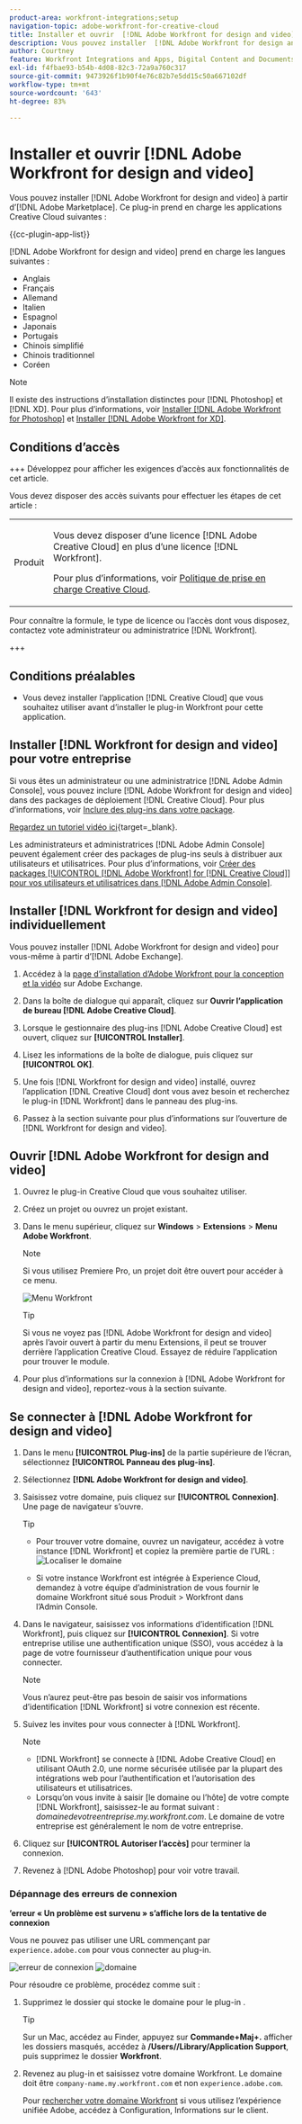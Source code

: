 ```yaml
---
product-area: workfront-integrations;setup
navigation-topic: adobe-workfront-for-creative-cloud
title: Installer et ouvrir  [!DNL Adobe Workfront for design and video]
description: Vous pouvez installer  [!DNL Adobe Workfront for design and video]  à partir d’Adobe Marketplace.
author: Courtney
feature: Workfront Integrations and Apps, Digital Content and Documents
exl-id: f4fbae93-b54b-4d08-82c3-72a9a760c317
source-git-commit: 9473926f1b90f4e76c82b7e5dd15c50a667102df
workflow-type: tm+mt
source-wordcount: '643'
ht-degree: 83%

---
```


# Installer et ouvrir [!DNL Adobe Workfront for design and video]

Vous pouvez installer [!DNL Adobe Workfront for design and video] à partir d’[!DNL Adobe Marketplace]. Ce plug-in prend en charge les applications Creative Cloud suivantes :

{{cc-plugin-app-list}}

[!DNL Adobe Workfront for design and video] prend en charge les langues suivantes :

* Anglais
* Français
* Allemand
* Italien
* Espagnol
* Japonais
* Portugais
* Chinois simplifié
* Chinois traditionnel
* Coréen

>[!NOTE]
>
>Il existe des instructions d’installation distinctes pour [!DNL Photoshop] et [!DNL XD]. Pour plus d’informations, voir [Installer  [!DNL Adobe Workfront for Photoshop]](/help/quicksilver/workfront-integrations-and-apps/adobe-workfront-for-creative-cloud/wf-cc-install-ps.md) et [Installer  [!DNL Adobe Workfront for XD]](/help/quicksilver/workfront-integrations-and-apps/adobe-workfront-for-creative-cloud/wf-adobe-xd-install.md).


## Conditions d’accès

+++ Développez pour afficher les exigences d’accès aux fonctionnalités de cet article.

Vous devez disposer des accès suivants pour effectuer les étapes de cet article :

<table style="table-layout:auto"> 
 <col> 
 <col> 
 <tbody> 
 <!-- <tr> 
   <td role="rowheader">[!DNL Adobe Workfront] plan*</td> 
   <td> <p>[!UICONTROL Pro] or higher</p> </td> 
  </tr> 
  <tr data-mc-conditions=""> 
   <td role="rowheader">[!DNL Adobe Workfront] license*</td> 
   <td> <p>[!UICONTROL Work] or [!UICONTROL Plan]</p> </td> 
  </tr> -->
  <tr> 
   <td role="rowheader">Produit</td> 
   <td><p>Vous devez disposer d’une licence [!DNL Adobe Creative Cloud] en plus d’une licence [!DNL Workfront].</p><p>Pour plus d’informations, voir <a href="https://helpx.adobe.com/fr/support/programs/cc-support-policy.html#cce" class="MCXref xref" xrefformat="{para}">Politique de prise en charge Creative Cloud</a>.</p></td> 
  </tr> 
 </tbody> 
</table>

Pour connaître la formule, le type de licence ou l’accès dont vous disposez, contactez vote administrateur ou administratrice [!DNL Workfront].

+++

## Conditions préalables

* Vous devez installer l’application [!DNL Creative Cloud] que vous souhaitez utiliser avant d’installer le plug-in Workfront pour cette application.

## Installer [!DNL Workfront for design and video] pour votre entreprise

Si vous êtes un administrateur ou une administratrice [!DNL Adobe Admin Console], vous pouvez inclure [!DNL Adobe Workfront for design and video] dans des packages de déploiement [!DNL Creative Cloud]. Pour plus d’informations, voir [Inclure des plug-ins dans votre package](https://helpx.adobe.com/fr/enterprise/using/manage-extensions.html).

[Regardez un tutoriel vidéo ici](https://www.youtube.com/watch?v=zzvXNLIBzrc){target=_blank}.

Les administrateurs et administratrices [!DNL Adobe Admin Console] peuvent également créer des packages de plug-ins seuls à distribuer aux utilisateurs et utilisatrices. Pour plus d’informations, voir [Créer des packages [!UICONTROL [!DNL Adobe Workfront] for [!DNL Creative Cloud]]  pour vos utilisateurs et utilisatrices dans  [!DNL Adobe Admin Console]](/help/quicksilver/administration-and-setup/configure-integrations/create-plugin-only-packages.md).

## Installer [!DNL Workfront for design and video] individuellement

Vous pouvez installer [!DNL Adobe Workfront for design and video] pour vous-même à partir d’[!DNL Adobe Exchange].

1. Accédez à la [page d’installation d’Adobe Workfront pour la conception et la vidéo](https://adobe.com/go/cc_plugins_discover_plugin?pluginId=108938&amp;workflow=share) sur Adobe Exchange.
1. Dans la boîte de dialogue qui apparaît, cliquez sur **Ouvrir l’application de bureau [!DNL Adobe Creative Cloud]**.
1. Lorsque le gestionnaire des plug-ins [!DNL Adobe Creative Cloud] est ouvert, cliquez sur **[!UICONTROL Installer]**.
1. Lisez les informations de la boîte de dialogue, puis cliquez sur **[!UICONTROL OK]**.
1. Une fois [!DNL Workfront for design and video] installé, ouvrez l’application [!DNL Creative Cloud] dont vous avez besoin et recherchez le plug-in [!DNL Workfront] dans le panneau des plug-ins.

1. Passez à la section suivante pour plus d’informations sur l’ouverture de [!DNL Workfront for design and video].

## Ouvrir [!DNL Adobe Workfront for design and video]

1. Ouvrez le plug-in Creative Cloud que vous souhaitez utiliser.

1. Créez un projet ou ouvrez un projet existant.

1. Dans le menu supérieur, cliquez sur **Windows** > **Extensions** > **Menu Adobe Workfront**.

   >[!NOTE]
   >
   >Si vous utilisez Premiere Pro, un projet doit être ouvert pour accéder à ce menu.

   ![Menu Workfront](assets/adobe-workfront-menu.png)


   >[!TIP]
   >
   >Si vous ne voyez pas [!DNL Adobe Workfront for design and video] après l’avoir ouvert à partir du menu Extensions, il peut se trouver derrière l’application Creative Cloud. Essayez de réduire l’application pour trouver le module.

1. Pour plus d’informations sur la connexion à [!DNL Adobe Workfront for design and video], reportez-vous à la section suivante.


## Se connecter à [!DNL Adobe Workfront for design and video]

1. Dans le menu **[!UICONTROL Plug-ins]** de la partie supérieure de l’écran, sélectionnez **[!UICONTROL Panneau des plug-ins]**.
1. Sélectionnez **[!DNL Adobe Workfront for design and video]**.
1. Saisissez votre domaine, puis cliquez sur **[!UICONTROL Connexion]**. Une page de navigateur s’ouvre.

   >[!TIP]
   >
   >* Pour trouver votre domaine, ouvrez un navigateur, accédez à votre instance [!DNL Workfront] et copiez la première partie de l’URL :\
   >![Localiser le domaine](assets/domain-350x50.png)
   >
   > * Si votre instance Workfront est intégrée à Experience Cloud, demandez à votre équipe d’administration de vous fournir le domaine Workfront situé sous Produit > Workfront dans l’Admin Console.

1. Dans le navigateur, saisissez vos informations d’identification [!DNL Workfront], puis cliquez sur **[!UICONTROL Connexion]**. Si votre entreprise utilise une authentification unique (SSO), vous accédez à la page de votre fournisseur d’authentification unique pour vous connecter.

   >[!NOTE]
   >
   >Vous n’aurez peut-être pas besoin de saisir vos informations d’identification [!DNL Workfront] si votre connexion est récente.

1. Suivez les invites pour vous connecter à [!DNL Workfront].

   >[!NOTE]
   >
   >* [!DNL Workfront] se connecte à [!DNL Adobe Creative Cloud] en utilisant OAuth 2.0, une norme sécurisée utilisée par la plupart des intégrations web pour l’authentification et l’autorisation des utilisateurs et utilisatrices.
   >* Lorsqu’on vous invite à saisir [le domaine ou l’hôte] de votre compte [!DNL Workfront], saisissez-le au format suivant : *domainedevotreentreprise.my.workfront.com*. Le domaine de votre entreprise est généralement le nom de votre entreprise.

1. Cliquez sur **[!UICONTROL Autoriser l’accès]** pour terminer la connexion.
1. Revenez à [!DNL Adobe Photoshop] pour voir votre travail.

### Dépannage des erreurs de connexion

**’erreur « Un problème est survenu » s’affiche lors de la tentative de connexion**


Vous ne pouvez pas utiliser une URL commençant par `experience.adobe.com` pour vous connecter au plug-in.

![erreur de connexion](assets/plugin-log-in-error.png) ![domaine](assets/incorrect-domain.png)


Pour résoudre ce problème, procédez comme suit :

1. Supprimez le dossier qui stocke le domaine pour le plug-in .

   >[!TIP]
   >
   >Sur un Mac, accédez au Finder, appuyez sur **Commande+Maj+.** afficher les dossiers masqués, accédez à **/Users//Library/Application Support**, puis supprimez le dossier **Workfront**.


1. Revenez au plug-in et saisissez votre domaine Workfront. Le domaine doit être `company-name.my.workfront.com` et non `experience.adobe.com`.

   Pour [rechercher votre domaine Workfront](/help/quicksilver/wf-api/tips-tricks-and-troubleshooting/locate-domain-for-api.md) si vous utilisez l’expérience unifiée Adobe, accédez à Configuration, Informations sur le client.
